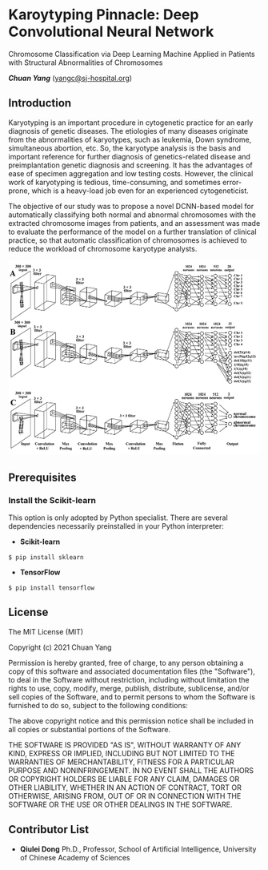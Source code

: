 # Karoytyping Pinnacle: Deep Convolutional Neural Network
Chromosome Classification via Deep Learning Machine Applied in Patients with Structural Abnormalities of Chromosomes

***Chuan Yang*** (<yangc@sj-hospital.org>)

## Introduction
Karyotyping is an important procedure in cytogenetic practice for an early diagnosis of genetic diseases. The etiologies of many diseases originate from the abnormalities of karyotypes, such as leukemia, Down syndrome, simultaneous abortion, etc. So, the karyotype analysis is the basis and important reference for further diagnosis of genetics-related disease and preimplantation genetic diagnosis and screening. It has the advantages of ease of specimen aggregation and low testing costs. However, the clinical work of karyotyping is tedious, time-consuming, and sometimes error-prone, which is a heavy-load job even for an experienced cytogeneticist.

The objective of our study was to propose a novel DCNN-based model for automatically classifying both normal and abnormal chromosomes with the extracted chromosome images from patients, and an assessment was made to evaluate the performance of the model on a further translation of clinical practice, so that automatic classification of chromosomes is achieved to reduce the workload of chromosome karyotype analysts.

[![DCNN](DCNN.png)](README.md)


## Prerequisites
### Install the Scikit-learn
This option is only adopted by Python specialist. There are several dependencies necessarily preinstalled in your Python interpreter:

- **Scikit-learn**
```
$ pip install sklearn
 ```

 - **TensorFlow**
```
$ pip install tensorflow
 ```

## License
The MIT License (MIT)

Copyright (c) 2021 Chuan Yang

Permission is hereby granted, free of charge, to any person obtaining a copy
of this software and associated documentation files (the "Software"), to deal
in the Software without restriction, including without limitation the rights
to use, copy, modify, merge, publish, distribute, sublicense, and/or sell
copies of the Software, and to permit persons to whom the Software is
furnished to do so, subject to the following conditions:

The above copyright notice and this permission notice shall be included in all
copies or substantial portions of the Software.

THE SOFTWARE IS PROVIDED "AS IS", WITHOUT WARRANTY OF ANY KIND, EXPRESS OR
IMPLIED, INCLUDING BUT NOT LIMITED TO THE WARRANTIES OF MERCHANTABILITY,
FITNESS FOR A PARTICULAR PURPOSE AND NONINFRINGEMENT. IN NO EVENT SHALL THE
AUTHORS OR COPYRIGHT HOLDERS BE LIABLE FOR ANY CLAIM, DAMAGES OR OTHER
LIABILITY, WHETHER IN AN ACTION OF CONTRACT, TORT OR OTHERWISE, ARISING FROM,
OUT OF OR IN CONNECTION WITH THE SOFTWARE OR THE USE OR OTHER DEALINGS IN THE
SOFTWARE.

## Contributor List
- **Qiulei Dong** Ph.D., Professor, School of Artificial Intelligence, University of Chinese Academy of Sciences
